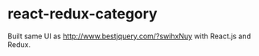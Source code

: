 # react-redux-category
Built same UI as http://www.bestjquery.com/?swihxNuy with React.js and Redux.
